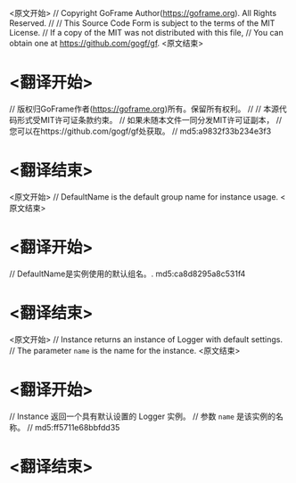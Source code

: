 
<原文开始>
// Copyright GoFrame Author(https://goframe.org). All Rights Reserved.
//
// This Source Code Form is subject to the terms of the MIT License.
// If a copy of the MIT was not distributed with this file,
// You can obtain one at https://github.com/gogf/gf.
<原文结束>

# <翻译开始>
// 版权归GoFrame作者(https://goframe.org)所有。保留所有权利。
//
// 本源代码形式受MIT许可证条款约束。
// 如果未随本文件一同分发MIT许可证副本，
// 您可以在https://github.com/gogf/gf处获取。
// md5:a9832f33b234e3f3
# <翻译结束>


<原文开始>
// DefaultName is the default group name for instance usage.
<原文结束>

# <翻译开始>
// DefaultName是实例使用的默认组名。. md5:ca8d8295a8c531f4
# <翻译结束>


<原文开始>
// Instance returns an instance of Logger with default settings.
// The parameter `name` is the name for the instance.
<原文结束>

# <翻译开始>
// Instance 返回一个具有默认设置的 Logger 实例。
// 参数 `name` 是该实例的名称。
// md5:ff5711e68bbfdd35
# <翻译结束>

